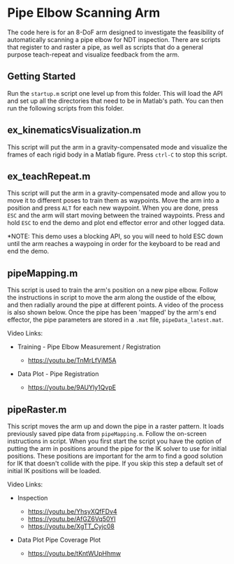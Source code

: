 # Pipe Elbow Scanning Arm

The code here is for an 8-DoF arm designed to investigate the feasibility of automatically scanning a pipe elbow for NDT inspection.  There are scripts that register to and raster a pipe, as well as scripts that do a general purpose teach-repeat and visualize feedback from the arm.


## Getting Started
Run the `startup.m` script one level up from this folder.  This will load the API and set up all the directories that need to be in Matlab's path.  You can then run the following scripts from this folder.


## ex_kinematicsVisualization.m
This script will put the arm in a gravity-compensated mode and visualize the frames of each rigid body in a Matlab figure.  Press `ctrl-C` to stop this script.


## ex_teachRepeat.m
This script will put the arm in a gravity-compensated mode and allow you to move it to different poses to train them as waypoints.  Move the arm into a position and press `ALT` for each new waypoint.  When you are done, press `ESC` and the arm will start moving between the trained waypoints.  Press and hold `ESC` to end the demo and plot end effector error and other logged data.

*NOTE: This demo uses a blocking API, so you will need to hold ESC down until the arm reaches a waypoing in order for the keyboard to be read and end the demo.


## pipeMapping.m
This script is used to train the arm's position on a new pipe elbow.  Follow the instructions in script to move the arm along the oustide of the elbow, and then radially around the pipe at different points.  A video of the process is also shown below.  Once the pipe has been 'mapped' by the arm's end effector, the pipe parameters are stored in a `.mat` file, `pipeData_latest.mat`.

Video Links:
* Training - Pipe Elbow Measurement / Registration
  * https://youtu.be/TnMrLfVjM5A

* Data Plot - Pipe Registration
  * https://youtu.be/9AUYly1QvpE
  

## pipeRaster.m 
This script moves the arm up and down the pipe in a raster pattern.  It loads previously saved pipe data from `pipeMapping.m`.  Follow the on-screen instructions in script.  When you first start the script you have the option of putting the arm in positions around the pipe for the IK solver to use for initial positions.  These positions are important for the arm to find a good solution for IK that doesn't collide with the pipe.  If you skip this step a default set of initial IK positions will be loaded.
  
Video Links:
* Inspection
  * https://youtu.be/YhsyXQfFDv4
  * https://youtu.be/AfGZ6Vq50YI
  * https://youtu.be/XgTT_Cyjc08

* Data Plot Pipe Coverage Plot
  * https://youtu.be/tKntWUpHhmw
